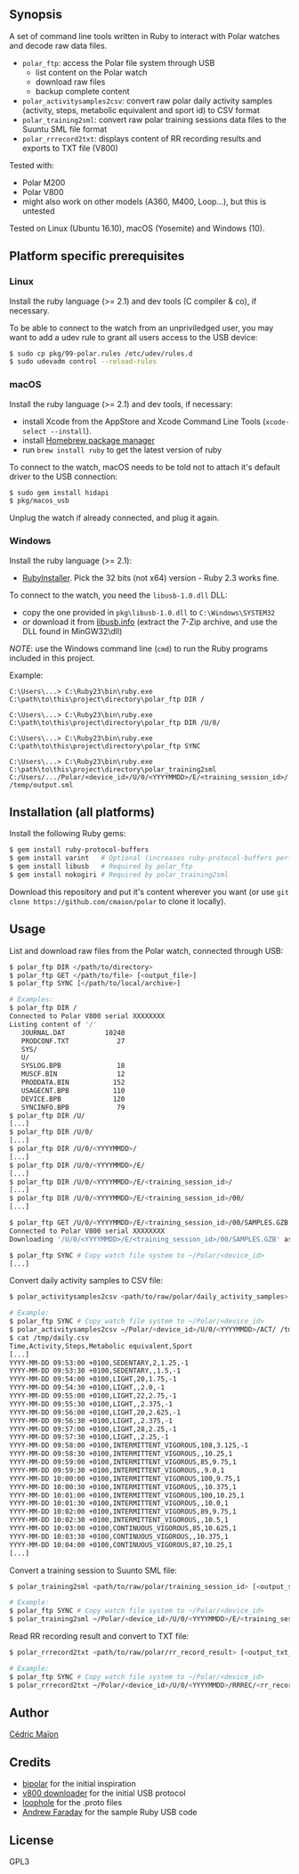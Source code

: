 ## Synopsis
A set of command line tools written in Ruby to interact with Polar watches and decode raw data files.

* `polar_ftp`: access the Polar file system through USB
  * list content on the Polar watch
  * download raw files
  * backup complete content
* `polar_activitysamples2csv`: convert raw polar daily activity samples (activity, steps, metabolic equivalent and sport id) to CSV format
* `polar_training2sml`: convert raw polar training sessions data files to the Suuntu SML file format
* `polar_rrrecord2txt`: displays content of RR recording results and exports to TXT file (V800)

Tested with:
* Polar M200
* Polar V800
* might also work on other models (A360, M400, Loop...), but this is untested

Tested on Linux (Ubuntu 16.10), macOS (Yosemite) and Windows (10).


## Platform specific prerequisites
### Linux
Install the ruby language (>= 2.1) and dev tools (C compiler & co), if necessary.

To be able to connect to the watch from an unpriviledged user, you may want to add a udev rule to grant all users access to the USB device:

```sh
$ sudo cp pkg/99-polar.rules /etc/udev/rules.d
$ sudo udevadm control --reload-rules
```


### macOS
Install the ruby language (>= 2.1) and dev tools, if necessary:

* install Xcode from the AppStore and Xcode Command Line Tools (`xcode-select --install`).
* install [Homebrew package manager](http://brew.sh)
* run `brew install ruby` to get the latest version of ruby

To connect to the watch, macOS needs to be told not to attach it's default driver to the USB connection:

``` sh
$ sudo gem install hidapi
$ pkg/macos_usb
```

Unplug the watch if already connected, and plug it again.


### Windows
Install the ruby language (>= 2.1):
* [RubyInstaller](http://rubyinstaller.org). Pick the 32 bits (not x64) version - Ruby 2.3 works fine.

To connect to the watch, you need the `libusb-1.0.dll` DLL:

* copy the one provided in `pkg\libusb-1.0.dll` to `C:\Windows\SYSTEM32`
* _or_ download it from [libusb.info](http://libusb.info) (extract the 7-Zip archive, and use the DLL found in MinGW32\dll)


*NOTE*: use the Windows command line (`cmd`) to run the Ruby programs included in this project.

Example:

```
C:\Users\...> C:\Ruby23\bin\ruby.exe C:\path\to\this\project\directory\polar_ftp DIR /

C:\Users\...> C:\Ruby23\bin\ruby.exe C:\path\to\this\project\directory\polar_ftp DIR /U/0/

C:\Users\...> C:\Ruby23\bin\ruby.exe C:\path\to\this\project\directory\polar_ftp SYNC

C:\Users\...> C:\Ruby23\bin\ruby.exe C:\path\to\this\project\directory\polar_training2sml C:/Users/.../Polar/<device_id>/U/0/<YYYYMMDD>/E/<training_session_id>/ /temp/output.sml
```



## Installation (all platforms)
Install the following Ruby gems:

```sh
$ gem install ruby-protocol-buffers
$ gem install varint   # Optional (increases ruby-protocol-buffers performance)
$ gem install libusb   # Required by polar_ftp
$ gem install nokogiri # Required by polar_training2sml
```

Download this repository and put it's content wherever you want (or use `git clone https://github.com/cmaion/polar` to clone it locally).


## Usage
List and download raw files from the Polar watch, connected through USB:

```sh
$ polar_ftp DIR </path/to/directory>
$ polar_ftp GET </path/to/file> [<output_file>]
$ polar_ftp SYNC [</path/to/local/archive>]

# Examples:
$ polar_ftp DIR /
Connected to Polar V800 serial XXXXXXXX
Listing content of '/'
   JOURNAL.DAT          10240
   PRODCONF.TXT            27
   SYS/
   U/
   SYSLOG.BPB              18
   MUSCF.BIN               12
   PRODDATA.BIN           152
   USAGECNT.BPB           110
   DEVICE.BPB             120
   SYNCINFO.BPB            79
$ polar_ftp DIR /U/
[...]
$ polar_ftp DIR /U/0/
[...]
$ polar_ftp DIR /U/0/<YYYYMMDD>/
[...]
$ polar_ftp DIR /U/0/<YYYYMMDD>/E/
[...]
$ polar_ftp DIR /U/0/<YYYYMMDD>/E/<training_session_id>/
[...]
$ polar_ftp DIR /U/0/<YYYYMMDD>/E/<training_session_id>/00/
[...]

$ polar_ftp GET /U/0/<YYYYMMDD>/E/<training_session_id>/00/SAMPLES.GZB
Connected to Polar V800 serial XXXXXXXX
Downloading '/U/0/<YYYYMMDD>/E/<training_session_id>/00/SAMPLES.GZB' as 'SAMPLES.GZB'

$ polar_ftp SYNC # Copy watch file system to ~/Polar/<device_id>
[...]
```


Convert daily activity samples to CSV file:

```sh
$ polar_activitysamples2csv <path/to/raw/polar/daily_activity_samples> [<output_csv_file>]

# Example:
$ polar_ftp SYNC # Copy watch file system to ~/Polar/<device_id>
$ polar_activitysamples2csv ~/Polar/<device_id>/U/0/<YYYYMMDD>/ACT/ /tmp/daily.csv
$ cat /tmp/daily.csv
Time,Activity,Steps,Metabolic equivalent,Sport
[...]
YYYY-MM-DD 09:53:00 +0100,SEDENTARY,2,1.25,-1
YYYY-MM-DD 09:53:30 +0100,SEDENTARY,,1.5,-1
YYYY-MM-DD 09:54:00 +0100,LIGHT,20,1.75,-1
YYYY-MM-DD 09:54:30 +0100,LIGHT,,2.0,-1
YYYY-MM-DD 09:55:00 +0100,LIGHT,22,2.75,-1
YYYY-MM-DD 09:55:30 +0100,LIGHT,,2.375,-1
YYYY-MM-DD 09:56:00 +0100,LIGHT,20,2.625,-1
YYYY-MM-DD 09:56:30 +0100,LIGHT,,2.375,-1
YYYY-MM-DD 09:57:00 +0100,LIGHT,28,2.25,-1
YYYY-MM-DD 09:57:30 +0100,LIGHT,,2.25,-1
YYYY-MM-DD 09:58:00 +0100,INTERMITTENT_VIGOROUS,108,3.125,-1
YYYY-MM-DD 09:58:30 +0100,INTERMITTENT_VIGOROUS,,10.25,1
YYYY-MM-DD 09:59:00 +0100,INTERMITTENT_VIGOROUS,85,9.75,1
YYYY-MM-DD 09:59:30 +0100,INTERMITTENT_VIGOROUS,,9.0,1
YYYY-MM-DD 10:00:00 +0100,INTERMITTENT_VIGOROUS,100,9.75,1
YYYY-MM-DD 10:00:30 +0100,INTERMITTENT_VIGOROUS,,10.375,1
YYYY-MM-DD 10:01:00 +0100,INTERMITTENT_VIGOROUS,100,10.25,1
YYYY-MM-DD 10:01:30 +0100,INTERMITTENT_VIGOROUS,,10.0,1
YYYY-MM-DD 10:02:00 +0100,INTERMITTENT_VIGOROUS,89,9.75,1
YYYY-MM-DD 10:02:30 +0100,INTERMITTENT_VIGOROUS,,10.5,1
YYYY-MM-DD 10:03:00 +0100,CONTINUOUS_VIGOROUS,85,10.625,1
YYYY-MM-DD 10:03:30 +0100,CONTINUOUS_VIGOROUS,,10.375,1
YYYY-MM-DD 10:04:00 +0100,CONTINUOUS_VIGOROUS,87,10.25,1
[...]
```


Convert a training session to Suunto SML file:

```sh
$ polar_training2sml <path/to/raw/polar/training_session_id> [<output_sml_file>]

# Example:
$ polar_ftp SYNC # Copy watch file system to ~/Polar/<device_id>
$ polar_training2sml ~/Polar/<device_id>/U/0/<YYYYMMDD>/E/<training_session_id>/ /tmp/output.sml
```


Read RR recording result and convert to TXT file:

```sh
$ polar_rrrecord2txt <path/to/raw/polar/rr_record_result> [<output_txt_file>]

# Example:
$ polar_ftp SYNC # Copy watch file system to ~/Polar/<device_id>
$ polar_rrrecord2txt ~/Polar/<device_id>/U/0/<YYYYMMDD>/RRREC/<rr_record_id>/ /tmp/output.txt
```

## Author
[Cédric Maïon](https://github.com/cmaion)


## Credits
* [bipolar](https://github.com/pcolby/bipolar) for the initial inspiration
* [v800 downloader](https://github.com/profanum429/v800_downloader) for the initial USB protocol
* [loophole](https://github.com/rsc-dev/loophole) for the .proto files
* [Andrew Faraday](http://www.andrewfaraday.com/2015/08/reading-usb-controllers-in-ruby-or-what.html) for the sample Ruby USB code

## License
GPL3
